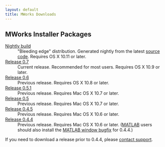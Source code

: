 ```yaml
---
layout: default
title: MWorks Downloads
---
```


## MWorks Installer Packages ##

<dl>
  <dt><a href="https://s3.amazonaws.com/mworks-downloads/nightly/MWorks-NIGHTLY.dmg">Nightly build</a></dt>
  <dd>
    "Bleeding edge" distribution.  Generated nightly from the latest
    <a href="https://github.com/mworks/mw_suite">source code</a>.  Requires OS X 10.11 or later.
  </dd>

  <dt><a href="https://s3.amazonaws.com/mworks-downloads/release/MWorks-0.7.dmg">Release 0.7</a></dt>
  <dd>
    Current release.  Recommended for most users.  Requires OS X 10.9 or later.
  </dd>

  <dt><a href="https://s3.amazonaws.com/mworks-downloads/release/MWorks-0.6.dmg">Release 0.6</a></dt>
  <dd>
    Previous release.  Requires OS X 10.8 or later.
  </dd>

  <dt><a href="https://s3.amazonaws.com/mworks-downloads/release/MWorks-0.5.1.dmg">Release 0.5.1</a></dt>
  <dd>
    Previous release.  Requires Mac OS X 10.7 or later.
  </dd>

  <dt><a href="https://s3.amazonaws.com/mworks-downloads/release/MWorks-0.5.dmg">Release 0.5</a></dt>
  <dd>
    Previous release.  Requires Mac OS X 10.7 or later.
  </dd>

  <dt><a href="https://s3.amazonaws.com/mworks-downloads/release/MWorks-0.4.5.dmg">Release 0.4.5</a></dt>
  <dd>
    Previous release.  Requires Mac OS X 10.6 or later.
  </dd>

  <dt><a href="https://s3.amazonaws.com/mworks-downloads/release/MWorks-0.4.4.dmg">Release 0.4.4</a></dt>
  <dd>
    Previous release.  Requires Mac OS X 10.6 or later.
    (<a href="http://www.mathworks.com/products/matlab/">MATLAB</a> users should also install the
    <a href="https://s3.amazonaws.com/mworks-downloads/release/MWorksMATLABWindow-0.4.4-bugfix2.zip">MATLAB window bugfix</a>
    for 0.4.4.)
  </dd>
</dl>

If you need to download a release prior to 0.4.4, please [contact support](https://mworks.tenderapp.com/discussion/new).
